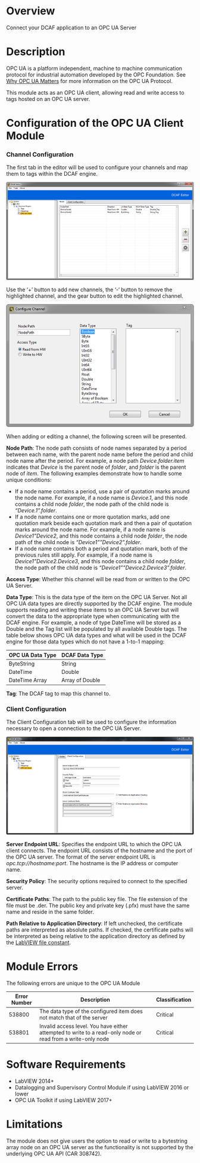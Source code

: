 # Overview

Connect your DCAF application to an OPC UA Server

# Description
OPC UA is a platform independent, machine to machine communication protocol for industrial automation developed by the OPC Foundation. See [Why OPC UA Matters](http://www.ni.com/white-paper/13843/en/) for more information on the OPC UA Protocol.

This module acts as an OPC UA client, allowing read and write access to tags hosted on an OPC UA server.

# Configuration of the OPC UA Client Module
### Channel Configuration
The first tab in the editor will be used to configure your channels and map them to tags within the DCAF engine. 

![UA Node Configuration](Documentation/UANodeConfiguration.png)

Use the ‘+’ button to add new channels, the ‘-‘ button to remove the highlighted channel, and the gear button to edit the highlighted channel.

![Channel Configuration](Documentation/ChannelConfiguration.png)

When adding or editing a channel, the following screen will be presented.

**Node Path**: The node path consists of node names separated by a period between each name, with the parent node name before the period and child node name after the period. For example, a node path *Device.folder.item* indicates that *Device* is the parent node of *folder*, and *folder* is the parent node of *item*. The following examples demonstrate how to handle some unique conditions:

+ If a node name contains a period, use a pair of quotation marks around the node name. For example, if a node name is *Device.1*, and this node contains a child node *folder*, the node path of the child node is *“Device.1”.folder*.
+ If a node name contains one or more quotation marks, add one quotation mark beside each quotation mark and then a pair of quotation marks around the node name. For example, if a node name is *Device1”Device2*, and this node contains a child node *folder*, the node path of the child node is *“Device1””Device2”.folder*.
+ If a node name contains both a period and quotation mark, both of the previous rules still apply. For example, if a node name is *Device1”Device2.Device3*, and this node contains a child node *folder*, the node path of the child node is *“Device1””Device2.Device3”.folder*.

**Access Type**: Whether this channel will be read from or written to the OPC UA Server.

**Data Type**: This is the data type of the item on the OPC UA Server. Not all OPC UA data types are directly supported by the DCAF engine. The module supports reading and writing these items to an OPC UA Server but will convert the data to the appropriate type when communicating with the DCAF engine. For example, a node of type DateTime will be stored as a Double and the Tag list will be populated by all available Double tags. The table below shows OPC UA data types and what will be used in the DCAF engine for those data types which do not have a 1-to-1 mapping:

OPC UA Data Type | DCAF Data Type
--- | ---
ByteString | String
DateTime | Double
DateTime Array | Array of Double

**Tag**: The DCAF tag to map this channel to.

### Client Configuration
The Client Configuration tab will be used to configure the information necessary to open a connection to the OPC UA Server.

![UA Client Configuration](Documentation/UAClientConfiguration.png)

**Server Endpoint URL**: Specifies the endpoint URL to which the OPC UA client connects. The endpoint URL consists of the hostname and the port of the OPC UA server. The format of the server endpoint URL is *opc.tcp://hostname:︎port*. The hostname is the IP address or computer name.

**Security Policy**: The security options required to connect to the specified server.

**Certificate Paths**: The path to the public key file. The file extension of the file must be .der. The public key and private key (.pfx) must have the same name and reside in the same folder.

**Path Relative to Application Directory**: If left unchecked, the certificate paths are interpreted as absolute paths. If checked, the certificate paths will be interpreted as being relative to the application directory as defined by the [LabVIEW file constant](http://zone.ni.com/reference/en-XX/help/371361L-01/glang/application_directory/).

# Module Errors
The following errors are unique to the OPC UA Module

Error Number | Description | Classification
--- | --- | ---
538800 | The data type of the configured item does not match that of the server | Critical
538801 | Invalid access level. You have either attempted to write to a read-only node or read from a write-only node | Critical

# Software Requirements
+ LabVIEW 2014+
+ Datalogging and Supervisory Control Module if using LabVIEW 2016 or lower
+ OPC UA Toolkit if using LabVIEW 2017+

# Limitations
The module does not give users the option to read or write to a bytestring array node on an OPC UA server as the functionality is not supported by the underlying OPC UA API (CAR 308742).

